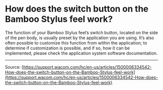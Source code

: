# How does the switch button on the Bamboo Stylus feel work?

The function of your Bamboo Stylus feel’s switch button, located on the side of the pen body, is usually preset by the application you are using. It’s also often possible to customize this function from within the application; to determine if customization is possible, and if so, how it can be implemented, please check the application system software documentation.

---
Source: [https://support.wacom.com/hc/en-us/articles/1500006334542-How-does-the-switch-button-on-the-Bamboo-Stylus-feel-work](https://support.wacom.com/hc/en-us/articles/1500006334542-How-does-the-switch-button-on-the-Bamboo-Stylus-feel-work)
